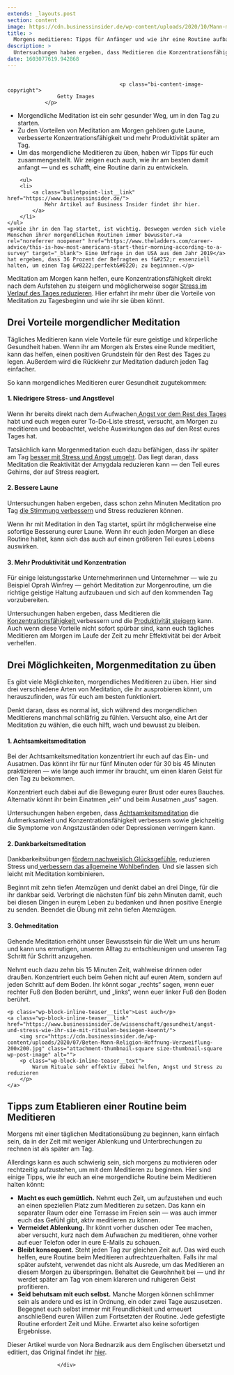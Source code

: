 ```yaml
--- 
extends: _layouts.post 
section: content 
image: https://cdn.businessinsider.de/wp-content/uploads/2020/10/Mann-meditiert.jpg 
title: > 
  Morgens meditieren: Tipps für Anfänger und wie ihr eine Routine aufbaut 
description: > 
  Untersuchungen haben ergeben, dass Meditieren die Konzentrationsfähigkeit verbessern und die Produktivität steigern kann.Hier sind einige Tipps, wie ihr euch an eine morgendliche Routine beim Meditieren halten könnt:Macht es euch gemütlich.Nehmt euch Zeit, um aufzustehen und euch an einen speziellen Platz zum Meditieren zu setzen.Das kann ein separater Raum oder eine Terrasse im Freien sein — was auch immer euch das Gefühl gibt, aktiv meditieren zu können.Das kann ein separater Raum oder eine Terrasse im Freien sein — was auch immer euch das Gefühl gibt, aktiv meditieren zu können. 
date: 1603077619.942868 
--- 
```

<div>
							<img src="https://cdn.businessinsider.de/wp-content/uploads/2020/10/Mann-meditiert-600x401.jpg" alt="" title="">
			
										<p class="bi-content-image-copyright">
					Getty Images
				</p>
					
	


<ul>
<li>Morgendliche Meditation ist ein sehr gesunder Weg, um in den Tag zu starten.</li>
<li>Zu den Vorteilen von Meditation am Morgen geh&#246;ren gute Laune, verbesserte Konzentrationsf&#228;higkeit und mehr Produktivit&#228;t sp&#228;ter am Tag.</li>
<li>Um das morgendliche Meditieren zu &#252;ben, haben wir Tipps f&#252;r euch zusammengestellt. Wir zeigen euch auch, wie ihr am besten damit anfangt &#8212; und es schafft, eine Routine darin zu entwickeln.</li>
</ul>


		<ul>
		<li>
			<a class="bulletpoint-list__link" href="https://www.businessinsider.de/">
				Mehr Artikel auf Business Insider findet ihr hier.
			</a>
		</li>
	</ul>
	<p>Wie ihr in den Tag startet, ist wichtig. Deswegen werden sich viele Menschen ihrer morgendlichen Routinen immer bewusster.<a rel="noreferrer noopener" href="https://www.theladders.com/career-advice/this-is-how-most-americans-start-their-morning-according-to-a-survey" target="_blank"> Eine Umfrage in den USA aus dem Jahr 2019</a> hat ergeben, dass 36 Prozent der Befragten es f&#252;r essenziell halten, um einen Tag &#8222;perfekt&#8220; zu beginnnen.</p>



<p>Meditation am Morgen kann helfen, eure Konzentrationsf&#228;higkeit direkt nach dem Aufstehen zu steigern und m&#246;glicherweise sogar <a href="https://www.businessinsider.de/leben/fitness/so-haben-meditationen-die-ehe-dieses-paares-veraendert/">Stress im Verlauf des Tages reduzieren</a>. Hier erfahrt ihr mehr &#252;ber die Vorteile von Meditation zu Tagesbeginn und wie ihr sie &#252;ben k&#246;nnt.</p>



<h2>Drei Vorteile morgendlicher Meditation</h2>



<p>T&#228;gliches Meditieren kann viele Vorteile f&#252;r eure geistige und k&#246;rperliche Gesundheit haben. Wenn ihr am Morgen als Erstes eine Runde meditiert, kann das helfen, einen positiven Grundstein f&#252;r den Rest des Tages zu legen. Au&#223;erdem wird die R&#252;ckkehr zur Meditation dadurch jeden Tag einfacher.</p>



<p>So kann morgendliches Meditieren eurer Gesundheit zugutekommen:</p>



<h4>1. Niedrigere Stress- und Angstlevel</h4>



<p>Wenn ihr bereits direkt nach dem Aufwachen<a href="https://www.businessinsider.de/wissenschaft/gesundheit/zu-viele-sorgen-symptome-von-angststoerungen/"> Angst vor dem Rest des Tages</a> habt und euch wegen eurer To-Do-Liste stresst, versucht, am Morgen zu meditieren und beobachtet, welche Auswirkungen das auf den Rest eures Tages hat.</p>



<p>Tats&#228;chlich kann Morgenmeditation euch dazu bef&#228;higen, dass ihr sp&#228;ter am Tag <a href="https://www.businessinsider.de/wissenschaft/gesundheit/gegen-zukunftsangst-und-depressionen-forscher-haben-untersucht-mit-welcher-technik-studierende-ihren-psychischen-stress-am-schnellsten-loswerden/">besser mit Stress und Angst umgeht</a>. Das liegt daran, dass Meditation die Reaktivit&#228;t der Amygdala reduzieren kann &#8212; den Teil eures Gehirns, der auf Stress reagiert.</p>



<h4>2. Bessere Laune</h4>


<p class="OUTBRAIN"></p>
<p>Untersuchungen haben ergeben, dass schon zehn Minuten Meditation pro Tag <a rel="noreferrer noopener" href="https://www.realsimple.com/health/mind-mood/meditation-boosts-mood-focus-people-with-anxiety" target="_blank">die Stimmung verbessern</a> und Stress reduzieren k&#246;nnen.</p>



<p>Wenn ihr mit Meditation in den Tag startet, sp&#252;rt ihr m&#246;glicherweise eine sofortige Besserung eurer Laune. Wenn ihr euch jeden Morgen an diese Routine haltet, kann sich das auch auf einen gr&#246;&#223;eren Teil eures Lebens auswirken.</p>



<h4>3. Mehr Produktivit&#228;t und Konzentration&#160;</h4>



<p>F&#252;r einige leistungsstarke Unternehmerinnen und Unternehmer &#8212; wie zu Beispiel Oprah Winfrey &#8212; geh&#246;rt Meditation zur Morgenroutine, um die richtige geistige Haltung aufzubauen und sich auf den kommenden Tag vorzubereiten.</p>



<p>Untersuchungen haben ergeben, dass Meditieren die <a href="https://www.frontiersin.org/articles/10.3389/fpsyg.2012.00116/full?source=post_page---------------------------" target="_blank" rel="noreferrer noopener">Konzentrationsf&#228;higkeit </a>verbessern und die <a href="https://www.lifehack.org/articles/productivity/how-meditation-can-help-improve-your-productivity.html" target="_blank" rel="noreferrer noopener">Produktivit&#228;t steigern</a> kann. Auch wenn diese Vorteile nicht sofort sp&#252;rbar sind, kann euch t&#228;gliches Meditieren am Morgen im Laufe der Zeit zu mehr Effektivit&#228;t bei der Arbeit verhelfen.</p>



 



<h2>Drei M&#246;glichkeiten, Morgenmeditation zu &#252;ben&#160;</h2>



<p>Es gibt viele M&#246;glichkeiten, morgendliches Meditieren zu &#252;ben. Hier sind drei verschiedene Arten von Meditation, die ihr ausprobieren k&#246;nnt, um herauszufinden, was f&#252;r euch am besten funktioniert.</p>



<p>Denkt daran, dass es normal ist, sich w&#228;hrend des morgendlichen Meditierens manchmal schl&#228;frig zu f&#252;hlen. Versucht also, eine Art der Meditation zu w&#228;hlen, die euch hilft, wach und bewusst zu bleiben.</p>



<h4>1. Achtsamkeitsmeditation</h4>


<p class="OUTBRAIN"></p>
<p>Bei der Achtsamkeitsmeditation konzentriert ihr euch auf das Ein- und Ausatmen. Das k&#246;nnt ihr f&#252;r nur f&#252;nf Minuten oder f&#252;r 30 bis 45 Minuten praktizieren &#8212; wie lange auch immer ihr braucht, um einen klaren Geist f&#252;r den Tag zu bekommen.</p>



<p>Konzentriert euch dabei auf die Bewegung eurer Brust oder eures Bauches. Alternativ k&#246;nnt ihr beim Einatmen &#8222;ein&#8220; und beim Ausatmen &#8222;aus&#8220; sagen.</p>



<p>Untersuchungen haben ergeben, dass <a href="https://www.researchgate.net/profile/James_Malcolm4/publication/247830631_The_Benefits_of_Mindfulness_Meditation_Changes_in_Emotional_States_of_Depression_Anxiety_and_Stress/links/5497440f0cf2ec13375d3b80.pdf" target="_blank" rel="noreferrer noopener">Achtsamkeitsmeditation</a> die Aufmerksamkeit und Konzentrationsf&#228;higkeit verbessern sowie gleichzeitig die Symptome von Angstzust&#228;nden oder Depressionen verringern kann.</p>



<h4>2. Dankbarkeitsmeditation</h4>



<p>Dankbarkeits&#252;bungen <a rel="noreferrer noopener" href="https://www.health.harvard.edu/healthbeat/giving-thanks-can-make-you-happier" target="_blank">f&#246;rdern nachweislich Gl&#252;cksgef&#252;hle</a>, reduzieren Stress und<a rel="noreferrer noopener" href="https://newsinhealth.nih.gov/2019/03/practicing-gratitude" target="_blank"> verbessern das allgemeine Wohlbefinden</a>. Und sie lassen sich leicht mit Meditation kombinieren.</p>



<p>Beginnt mit zehn tiefen Atemz&#252;gen und denkt dabei an drei Dinge, f&#252;r die ihr dankbar seid. Verbringt die n&#228;chsten f&#252;nf bis zehn Minuten damit, euch bei diesen Dingen in eurem Leben zu bedanken und ihnen positive Energie zu senden. Beendet die &#220;bung mit zehn tiefen Atemz&#252;gen.</p>



<h4>3. Gehmeditation</h4>



<p>Gehende Meditation erh&#246;ht unser Bewusstsein f&#252;r die Welt um uns herum und kann uns ermutigen, unseren Alltag zu entschleunigen und unseren Tag Schritt f&#252;r Schritt anzugehen.</p>


<p class="OUTBRAIN"></p>
<p>Nehmt euch dazu zehn bis 15 Minuten Zeit, wahlweise drinnen oder drau&#223;en. Konzentriert euch beim Gehen nicht auf euren Atem, sondern auf jeden Schritt auf dem Boden. Ihr k&#246;nnt sogar &#8222;rechts&#8220; sagen, wenn euer rechter Fu&#223; den Boden ber&#252;hrt, und &#8222;links&#8220;, wenn euer linker Fu&#223; den Boden ber&#252;hrt.</p>




	<p class="wp-block-inline-teaser__title">Lest auch</p>
	<a class="wp-block-inline-teaser__link" href="https://www.businessinsider.de/wissenschaft/gesundheit/angst-und-stress-wie-ihr-sie-mit-ritualen-besiegen-koennt/">
		<img src="https://cdn.businessinsider.de/wp-content/uploads/2020/07/Beten-Mann-Religion-Hoffnung-Verzweiflung-200x200.jpg" class="attachment-thumbnail-square size-thumbnail-square wp-post-image" alt="">
		<p class="wp-block-inline-teaser__text">
			Warum Rituale sehr effektiv dabei helfen, Angst und Stress zu reduzieren
		</p>
	</a>




<h2>Tipps zum Etablieren einer Routine beim Meditieren</h2>



<p>Morgens mit einer t&#228;glichen Meditations&#252;bung zu beginnen, kann einfach sein, da in der Zeit mit weniger Ablenkung und Unterbrechungen zu rechnen ist als sp&#228;ter am Tag.</p>



<p>Allerdings kann es auch schwierig sein, sich morgens zu motivieren oder rechtzeitig aufzustehen, um mit dem Meditieren zu beginnen. Hier sind einige Tipps, wie ihr euch an eine morgendliche Routine beim Meditieren halten k&#246;nnt:</p>



<ul><li><strong>Macht es euch gem&#252;tlich.</strong> Nehmt euch  Zeit, um aufzustehen und euch an einen speziellen Platz zum Meditieren zu setzen. Das kann ein separater Raum oder eine Terrasse im Freien sein &#8212; was auch immer euch das Gef&#252;hl gibt, aktiv meditieren zu k&#246;nnen.</li><li><strong>Vermeidet Ablenkung.</strong> Ihr k&#246;nnt vorher duschen oder Tee machen, aber versucht, kurz nach dem Aufwachen zu meditieren, ohne vorher auf euer Telefon oder in eure E-Mails zu schauen.</li><li><strong>Bleibt konsequent.</strong> Steht jeden Tag zur gleichen Zeit auf. Das wird euch helfen, eure Routine beim Meditieren aufrechtzuerhalten. Falls ihr mal sp&#228;ter aufsteht, verwendet das nicht als Ausrede, um das Meditieren an diesem Morgen zu &#252;berspringen. Behaltet die Gewohnheit bei &#8212; und ihr werdet sp&#228;ter am Tag von einem klareren und ruhigeren Geist profitieren.</li><li><strong>Seid behutsam mit euch selbst.</strong> Manche Morgen k&#246;nnen schlimmer sein als andere und es ist in Ordnung, ein oder zwei Tage auszusetzen. Begegnet euch selbst immer mit Freundlichkeit und erneuert anschlie&#223;end euren Willen zum Fortsetzten der Routine. Jede gefestigte Routine erfordert Zeit und M&#252;he. Erwartet also keine sofortigen Ergebnisse.</li></ul>



<p>Dieser Artikel wurde von Nora Bednarzik aus dem Englischen &#252;bersetzt und editiert, das Original findet ihr <a href="https://www.insider.com/morning-meditation">hier</a>.</p>


			
					</div>